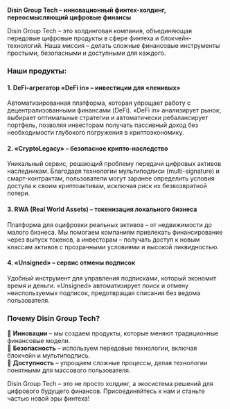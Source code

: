 **Disin Group Tech – инновационный финтех-холдинг, переосмысляющий цифровые финансы**  

Disin Group Tech – это холдинговая компания, объединяющая передовые цифровые продукты в сфере финтеха и блокчейн-технологий. Наша миссия – делать сложные финансовые инструменты простыми, безопасными и доступными для каждого.  

### **Наши продукты:**  

#### **1. DeFi-агрегатор «DeFi in» – инвестиции для «ленивых»**  
Автоматизированная платформа, которая упрощает работу с децентрализованными финансами (DeFi). «DeFi in» анализирует рынок, выбирает оптимальные стратегии и автоматически ребалансирует портфель, позволяя инвесторам получать пассивный доход без необходимости глубокого погружения в криптоэкономику.  

#### **2. «CryptoLegacy» – безопасное крипто-наследство**  
Уникальный сервис, решающий проблему передачи цифровых активов наследникам. Благодаря технологии мультиподписи (multi-signature) и смарт-контрактам, пользователи могут заранее определить условия доступа к своим криптоактивам, исключая риск их безвозвратной потери.  

#### **3. RWA (Real World Assets) – токенизация локального бизнеса**  
Платформа для оцифровки реальных активов – от недвижимости до малого бизнеса. Мы помогаем компаниям привлекать финансирование через выпуск токенов, а инвесторам – получать доступ к новым классам активов с прозрачными условиями и высокой ликвидностью.  

#### **4. «Unsigned» – сервис отмены подписок**  
Удобный инструмент для управления подписками, который экономит время и деньги. «Unsigned» автоматизирует поиск и отмену неиспользуемых подписок, предотвращая списания без ведома пользователя.  

### **Почему Disin Group Tech?**  
🔹 **Инновации** – мы создаем продукты, которые меняют традиционные финансовые модели.  
🔹 **Безопасность** – используем передовые технологии, включая блокчейн и мультиподпись.  
🔹 **Доступность** – упрощаем сложные процессы, делая технологии понятными для массового пользователя.  

Disin Group Tech – это не просто холдинг, а экосистема решений для цифрового будущего финансов. Присоединяйтесь к нам и станьте частью новой эры финтеха!  


